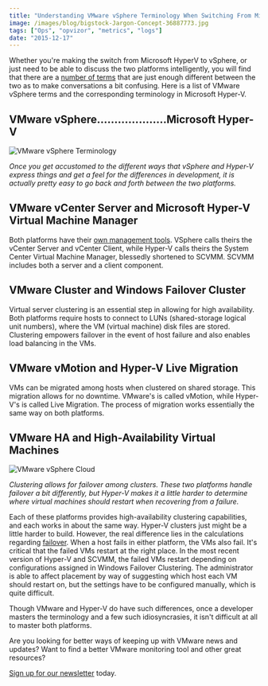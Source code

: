 ```yaml
---
title: "Understanding VMware vSphere Terminology When Switching From Microsoft Hyper-V"
image: /images/blog/bigstock-Jargon-Concept-36887773.jpg
tags: ["Ops", "opvizor", "metrics", "logs"]
date: "2015-12-17"
---
```


Whether you're making the switch from Microsoft HyperV to vSphere, or just need to be able to discuss the two platforms intelligently, you will find that there are a [number of terms](http://www.vwired.co.uk/2014/12/14/hyper-v-terminology-in-vmware-speak/) that are just enough different between the two as to make conversations a bit confusing. Here is a list of VMware vSphere terms and the corresponding terminology in Microsoft Hyper-V.

## VMware vSphere....................Microsoft Hyper-V

![VMware vSphere Terminology](/images/blog/bigstock-Jargon-Concept-36887773.jpg)

_Once you get accustomed to the different ways that vSphere and Hyper-V express things and get a feel for the differences in development, it is actually pretty easy to go back and forth between the two platforms._

## VMware vCenter Server and Microsoft Hyper-V Virtual Machine Manager

Both platforms have their [own management tools](http://searchservervirtualization.techtarget.com/tip/A-guide-to-Hyper-V-features-for-the-VMware-administrator). VSphere calls theirs the vCenter Server and vCenter Client, while Hyper-V calls theirs the System Center Virtual Machine Manager, blessedly shortened to SCVMM. SCVMM includes both a server and a client component.

## VMware Cluster and Windows Failover Cluster

Virtual server clustering is an essential step in allowing for high availability. Both platforms require hosts to connect to LUNs (shared-storage logical unit numbers), where the VM (virtual machine) disk files are stored. Clustering empowers failover in the event of host failure and also enables load balancing in the VMs.

## VMware vMotion and Hyper-V Live Migration

VMs can be migrated among hosts when clustered on shared storage. This migration allows for no downtime. VMware's is called vMotion, while Hyper-V's is called Live Migration. The process of migration works essentially the same way on both platforms.

## VMware HA and High-Availability Virtual Machines

![VMware vSphere Cloud](/images/blog/bigstock-Cloud-Computing-Datacenter-22024610.jpg)

_Clustering allows for failover among clusters. These two platforms handle failover a bit differently, but Hyper-V makes it a little harder to determine where virtual machines should restart when recovering from a failure._

Each of these platforms provides high-availability clustering capabilities, and each works in about the same way. Hyper-V clusters just might be a little harder to build. However, the real difference lies in the calculations regarding [failover](http://tritoneco.com/2012/07/18/vmware-vsphere-microsoft-hyper-v-term-sheet/). When a host fails in either platform, the VMs also fail. It's critical that the failed VMs restart at the right place. In the most recent version of Hyper-V and SCVMM, the failed VMs restart depending on configurations assigned in Windows Failover Clustering. The administrator is able to affect placement by way of suggesting which host each VM should restart on, but the settings have to be configured manually, which is quite difficult.

Though VMware and Hyper-V do have such differences, once a developer masters the terminology and a few such idiosyncrasies, it isn't difficult at all to master both platforms.

Are you looking for better ways of keeping up with VMware news and updates? Want to find a better VMware monitoring tool and other great resources? 

[Sign up for our newsletter](http://opvizor.us6.list-manage.com/subscribe?u=5e67b89e18341af0e8844b002&id=1e918cd24e) today.
